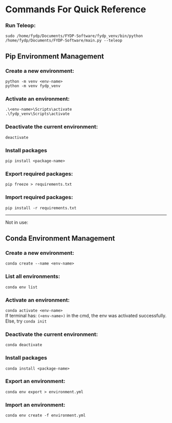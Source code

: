 # Commands For Quick Reference

### Run Teleop:  
`sudo /home/fydp/Documents/FYDP-Software/fydp_venv/bin/python /home/fydp/Documents/FYDP-Software/main.py --teleop`

## Pip Environment Management

### Create a new environment:
`python -m venv <env-name>`  
`python -m venv fydp_venv`

### Activate an environment:
`.\<env-name>\Scripts\activate`  
`.\fydp_venv\Scripts\activate`

### Deactivate the current environment:
`deactivate`

### Install packages
`pip install <package-name>`

### Export required packages:
`pip freeze > requirements.txt`

### Import required packages:
`pip install -r requirements.txt`


---
Not in use:

## Conda Environment Management

### Create a new environment:
`conda create --name <env-name>`

### List all environments:
`conda env list`

### Activate an environment:
`conda activate <env-name>`  
If terminal has: `(<env-name>)` in the cmd, the env was activated successfully.  
Else, try `conda init`

### Deactivate the current environment:
`conda deactivate`

### Install packages
`conda install <package-name>`

### Export an environment:
`conda env export > environment.yml`

### Import an environment:
`conda env create -f environment.yml`
